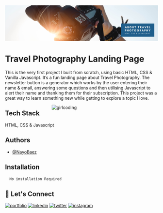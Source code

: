 [![MasterHead](https://raw.githubusercontent.com/NayoBaez/SheCodes-Basic-Landing-Page/main/GITHUB%20README%20BANNER%20-%20TRAVEL%20PHOTOGRAPHY.png)](https://nayobaez.com)
# Travel Photography Landing Page 

This is the very first project I built from scratch, using basic HTML, CSS & Vanilla Javascript. It’s a fun landing page about Travel Photography. The newsletter button is a generator which works by the user entering their name & email, answering some questions and then utilising Javascript to alert their name and thanking them for their subscription. This project was a great way to learn something new while getting to explore a topic I love.

<img align="right" alt="girlcoding" width="350" src="http://nayobaez.com/images/TravelProject.png"></img>


## Tech Stack

HTML, CSS & Javascript 




## Authors

- [@NayoBaez](https://www.github.com/nayobaez)


## Installation


```bash
  No installation Required
```
    
## 🔗 Let's Connect
[![portfolio](https://img.shields.io/badge/my_portfolio-000?style=for-the-badge&logo=ko-fi&logoColor=white)](https://nayobaez.com/)
[![linkedin](https://img.shields.io/badge/linkedin-0A66C2?style=for-the-badge&logo=linkedin&logoColor=white)](https://www.linkedin.com/nayobaezfeliz)
[![twitter](https://img.shields.io/badge/twitter-1DA1F2?style=for-the-badge&logo=twitter&logoColor=white)](https://twitter.com/nayobaez)
[![instagram](https://img.shields.io/badge/instagram-DE3C7C?style=for-the-badge&logo=instagram&logoColor=white)](https://instagram.com/nayobaez)

